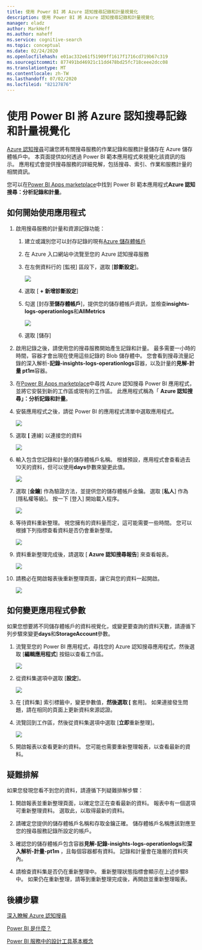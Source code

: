 ```yaml
---
title: 使用 Power BI 將 Azure 認知搜尋記錄和計量視覺化
description: 使用 Power BI 將 Azure 認知搜尋記錄和計量視覺化
manager: eladz
author: MarkHeff
ms.author: maheff
ms.service: cognitive-search
ms.topic: conceptual
ms.date: 02/24/2020
ms.openlocfilehash: e01ac332e61f51909ff1617f1716cd719b67c319
ms.sourcegitcommit: 877491bd46921c11dd478bd25fc718ceee2dcc08
ms.translationtype: MT
ms.contentlocale: zh-TW
ms.lasthandoff: 07/02/2020
ms.locfileid: "82127876"
---
```

# <a name="visualize-azure-cognitive-search-logs-and-metrics-with-power-bi"></a>使用 Power BI 將 Azure 認知搜尋記錄和計量視覺化
[Azure 認知搜尋](https://docs.microsoft.com/azure/search/search-what-is-azure-search)可讓您將有關搜尋服務的作業記錄和服務計量儲存在 Azure 儲存體帳戶中。 本頁面提供如何透過 Power BI 範本應用程式來視覺化該資訊的指示。 應用程式會提供搜尋服務的詳細見解，包括搜尋、索引、作業和服務計量的相關資訊。

您可以在[Power BI Apps marketplace](https://appsource.microsoft.com/marketplace/apps)中找到 Power BI 範本應用程式**Azure 認知搜尋：分析記錄和計量**。

## <a name="how-to-get-started-with-the-app"></a>如何開始使用應用程式

1. 啟用搜尋服務的計量和資源記錄功能：

    1. 建立或識別您可以封存記錄的現有[Azure 儲存體帳戶](https://docs.microsoft.com/azure/storage/common/storage-quickstart-create-account)
    1. 在 Azure 入口網站中流覽至您的 Azure 認知搜尋服務
    1. 在左側資料行的 [監視] 區段下，選取 [**診斷設定**]。

        ![](media/search-monitor-logs-powerbi/diagnostic-settings.png)

    1. 選取 [ **+ 新增診斷設定**]
    1. 勾選 [封存**至儲存體帳戶**]，提供您的儲存體帳戶資訊，並檢查**insights-logs-operationlogs**和**AllMetrics**

        ![](media/search-monitor-logs-powerbi/add-diagnostic-setting.png)
    1. 選取 [儲存]

1. 啟用記錄之後，請使用您的搜尋服務開始產生記錄和計量。 最多需要一小時的時間，容器才會出現在使用這些記錄的 Blob 儲存體中。 您會看到搜尋流量記錄的深入解析-**記錄-insights-logs-operationlogs**容器，以及計量的**見解-計量 pt1m**容器。

1. 在[Power BI Apps marketplace](https://appsource.microsoft.com/marketplace/apps)中尋找 Azure 認知搜尋 Power BI 應用程式，並將它安裝到新的工作區或現有的工作區。 此應用程式稱為「 **Azure 認知搜尋」：分析記錄和計量**。

1. 安裝應用程式之後，請從 Power BI 的應用程式清單中選取應用程式。

    ![](media/search-monitor-logs-powerbi/azure-search-app-tile.png)

1. 選取 **[** 連線] 以連接您的資料

    ![](media/search-monitor-logs-powerbi/get-started-with-your-new-app.png)

1. 輸入包含您記錄和計量的儲存體帳戶名稱。 根據預設，應用程式會查看過去10天的資料，但可以使用**days**參數來變更此值。

    ![](media/search-monitor-logs-powerbi/connect-to-storage-account.png)

1. 選取 [**金鑰**] 作為驗證方法，並提供您的儲存體帳戶金鑰。 選取 [**私人**] 作為 [隱私權等級]。 按一下 [登入] 開始載入程序。

    ![](media/search-monitor-logs-powerbi/connect-to-storage-account-step-two.png)

1. 等待資料重新整理。 視您擁有的資料量而定，這可能需要一些時間。 您可以根據下列指標查看資料是否仍會重新整理。

    ![](media/search-monitor-logs-powerbi/workspace-view-refreshing.png)

1. 資料重新整理完成後，請選取 [ **Azure 認知搜尋報告**] 來查看報表。

    ![](media/search-monitor-logs-powerbi/workspace-view-select-report.png)

1. 請務必在開啟報表後重新整理頁面，讓它與您的資料一起開啟。

    ![](media/search-monitor-logs-powerbi/powerbi-search.png)

## <a name="how-to-change-the-app-parameters"></a>如何變更應用程式參數
如果您想要將不同儲存體帳戶的資料視覺化，或變更要查詢的資料天數，請遵循下列步驟來變更**days**和**StorageAccount**參數。

1. 流覽至您的 Power BI 應用程式，尋找您的 Azure 認知搜尋應用程式，然後選取 [**編輯應用程式**] 按鈕以查看工作區。

    ![](media/search-monitor-logs-powerbi/azure-search-app-tile-edit.png)

1. 從資料集選項中選取 [**設定**]。

    ![](media/search-monitor-logs-powerbi/workspace-view-select-settings.png)

1. 在 [資料集] 索引標籤中，變更參數值，**然後選取 [** 套用]。 如果連接發生問題，請在相同的頁面上更新資料來源認證。

1. 流覽回到工作區，然後從資料集選項中選取 [**立即**重新整理]。

    ![](media/search-monitor-logs-powerbi/workspace-view-select-refresh-now.png)

1. 開啟報表以查看更新的資料。 您可能也需要重新整理報表，以查看最新的資料。

## <a name="troubleshooting"></a>疑難排解
如果您發現您看不到您的資料，請遵循下列疑難排解步驟：

1. 開啟報表並重新整理頁面，以確定您正在查看最新的資料。 報表中有一個選項可重新整理資料。 選取此，以取得最新的資料。

1. 請確定您提供的儲存體帳戶名稱和存取金鑰正確。 儲存體帳戶名稱應該對應至您的搜尋服務記錄所設定的帳戶。

1. 確認您的儲存體帳戶包含容器**見解-記錄-insights-logs-operationlogs**和**深入解析-計量-pt1m** ，且每個容器都有資料。 記錄和計量會在幾層的資料夾內。

1. 請檢查資料集是否仍在重新整理中。 重新整理狀態指標會顯示在上述步驟8中。 如果仍在重新整理，請等到重新整理完成後，再開啟並重新整理報表。

## <a name="next-steps"></a>後續步驟
[深入瞭解 Azure 認知搜尋](https://docs.microsoft.com/azure/search/)

[Power BI 是什麼？](https://docs.microsoft.com/power-bi/fundamentals/power-bi-overview)

[Power BI 服務中的設計工具基本概念](https://docs.microsoft.com/power-bi/service-basic-concepts)
